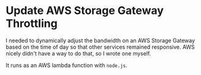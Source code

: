 # Update AWS Storage Gateway Throttling

I needed to dynamically adjust the bandwidth on an AWS Storage Gateway based on the time of day so that other services remained responsive.
AWS nicely didn't have a way to do that, so I wrote one myself.

It runs as an AWS lambda function with `node.js`.
